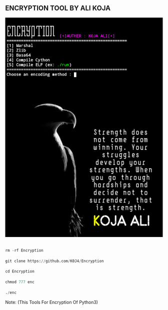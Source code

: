 ## ENCRYPTION TOOL BY ALI KOJA
![Legend-ALi](https://github.com/K0J4/files/blob/main/Screenshot_20231214-101826.png)
```PYTHON TOOL

rm -rf Encryption

git clone https://github.com/K0J4/Encryption

cd Encryption

chmod 777 enc

./enc
```
Note: (This Tools For Encryption Of Python3)

